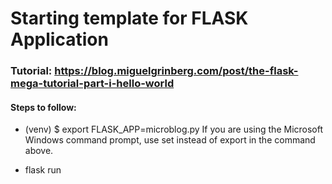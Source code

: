 # Starting template for FLASK Application

### Tutorial: https://blog.miguelgrinberg.com/post/the-flask-mega-tutorial-part-i-hello-world

#### Steps to follow:
- (venv) $ export FLASK_APP=microblog.py
    If you are using the Microsoft Windows command prompt, use set instead of export in the command above.

-  flask run